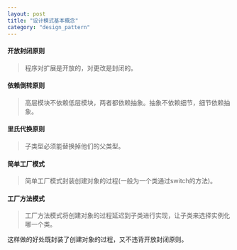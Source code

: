 ```yaml
---
layout: post
title: "设计模式基本概念"
category: "design_pattern"
---
```

#### 开放封闭原则
> 程序对扩展是开放的，对更改是封闭的。

#### 依赖倒转原则
> 高层模块不依赖低层模块，两者都依赖抽象。抽象不依赖细节，细节依赖抽象。

#### 里氏代换原则
> 子类型必须能替换掉他们的父类型。

#### 简单工厂模式
> 简单工厂模式封装创建对象的过程(一般为一个类通过switch的方法)。

#### 工厂方法模式
> 工厂方法模式将创建对象的过程延迟到子类进行实现，让子类来选择实例化哪一个类。

这样做的好处既封装了创建对象的过程，又不违背开放封闭原则。